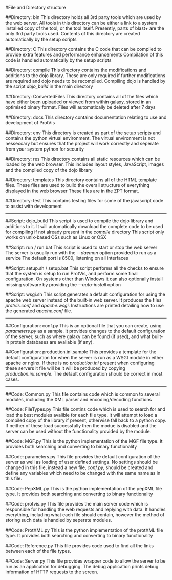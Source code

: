 #File and Directory structure

##Directory: bin
This directory holds all 3rd party tools which are used by the web server.
All tools in this directory can be either a link to a system installed copy of the tool, or the tool itself.
Presently, parts of blast+ are the only 3rd party tools used.
Contents of this directory are created automatically by the setup scripts

##Directory: C
This directory contains the C code that can be compiled to provide extra features and performance enhancements
Compilation of this code is handled automatically by the setup scripts

##Directory: compile
This directory contains the modifications and additions to the dojo library.
These are only required if further modifications are required and dojo needs to be recompiled.
Compiling dojo is handled by the script _dojo_build_ in the main directory

##Directory: ConvertedFiles
This directory contains all of the files which have either been uploaded or viewed from within galaxy, stored in an optimised binary format.
Files will automatically be deleted after 7 days

##Directory: docs
This directory contains documentation relating to use and development of ProtVis

##Directory: env
This directory is created as part of the setup scripts and contains the python virtual environment.
The virtual environment is not nesseccary but ensures that the project will work correctly and seperate from your system python for security

##Directory: res
This directory contains all static resources which can be loaded by the web browser.
This includes layout styles, JavaScript, images and the compiled copy of the dojo library

##Directory: templates
This directory contains all of the HTML template files.
These files are used to build the overall structure of everything displayed in the web browser
These files are in the ZPT format.

##Directory: test
This contains testing files for some of the javascript code to assist with development

***

##Script: dojo_build
This script is used to compile the dojo library and additions to it.
It will automatically download the complete code to be used for compiling if not already present in the _compile_ directory
This script only works on unix-based OSs such as Linux or OSX

##Script: run / run.bat
This script is used to start or stop the web server
The server is usually run with the _--daemon_ option provided to run as a service
The default port is 8500, listening on all interfaces

##Script: setup.sh / setup.bat
This script performs all the checks to ensure that the system is setup to run ProtVis, and perform some final configuration.
On systems other than Windows it can also optionally install missing software by providing the _--auto-install_ option

##Script: wsgi.sh
This script generates a default configuration for using the apache web server instead of the built-in web server.
It produces the files _protvis.conf_ and _apache.wsgi_. Instructions are printed detailing how to use the generated _apache.conf_ file.

***

##Configuration: conf.py
This is an optional file that you can create, using _parameters.py_ as a sample.
It provides changes to the default configuration of the server, such as where galaxy can be found (if used), and what built-in protein databases are avaliable (if any).

##Configuration: production.ini.sample
This provides a template for the default configuration for when the server is run as a WSGI module in either apache or nginx.
If there is no _production.ini_ present when configuring these servers it file will be it will be produced by copying _production.ini.sample_.
The default configuration should be correct in most cases.

***

##Code: Common.py
This file contains code which is common to several modules, including the XML parser and encoding/decoding functions

##Code: FileTypes.py
This file contins code which is used to search for and load the best modules avalible for each file type.
It will attempt to load a compiled copy of the library if present, otherwise fall back to a python copy. If neither of these load successfully then the modue is disabled and the server can be used without the functionality provided by the module.

##Code: MGF.py
This is the python implementation of the MGF file type.
It provides both searching and converting to binary functionality

##Code: parameters.py
This file provides the default configuration of the server as well as loading of user defined settings.
No settings should be changed in this file, instead a new file, _conf.py_, should be created and define any variables which need to be changed with the same name as in this file.

##Code: PepXML.py
This is the python implementation of the pepXML file type.
It provides both searching and converting to binary functionality

##Code: protvis.py
This file provides the main server code which is responsible for handling the web requests and replying with data. It handles everything, including what each file should contain, however the method of storing such data is handled by seperate modules.

##Code: ProtXML.py
This is the python implementation of the protXML file type.
It provides both searching and converting to binary functionality

##Code: Reference.py
This file provides code used to find all the links between each of the file types.

##Code: Server.py
This file provides wrapper code to allow the server to be run as an application for debugging.
The debug application prints debug information of HTTP requests to the screen.
